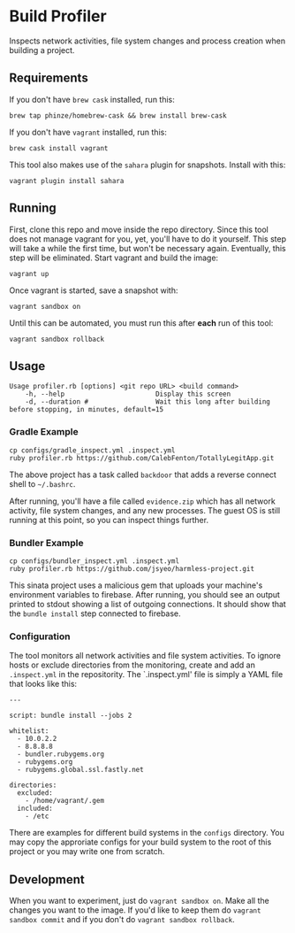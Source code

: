 # Build Profiler

Inspects network activities, file system changes and process creation when building a project.

## Requirements
If you don't have `brew cask` installed, run this:
```
brew tap phinze/homebrew-cask && brew install brew-cask
```

If you don't have `vagrant` installed, run this:
```
brew cask install vagrant
```

This tool also makes use of the `sahara` plugin for snapshots. Install with this:
```
vagrant plugin install sahara
```

## Running
First, clone this repo and move inside the repo directory. Since this tool does not manage vagrant for you, yet, you'll have to do it yourself. This step will take a while the first time, but won't be necessary again. Eventually, this step will be eliminated. Start vagrant and build the image:
```
vagrant up
```

Once vagrant is started, save a snapshot with:
```
vagrant sandbox on
```

Until this can be automated, you must run this after **each** run of this tool:
```
vagrant sandbox rollback
```

## Usage

```
Usage profiler.rb [options] <git repo URL> <build command>
    -h, --help                       Display this screen
    -d, --duration #                 Wait this long after building before stopping, in minutes, default=15
```

### Gradle Example

```
cp configs/gradle_inspect.yml .inspect.yml
ruby profiler.rb https://github.com/CalebFenton/TotallyLegitApp.git
```

The above project has a task called `backdoor` that adds a reverse connect shell to `~/.bashrc`.

After running, you'll have a file called `evidence.zip` which has all network activity, file system changes, and any new processes. The guest OS is still running at this point, so you can inspect things further.

### Bundler Example

```
cp configs/bundler_inspect.yml .inspect.yml
ruby profiler.rb https://github.com/jsyeo/harmless-project.git
```

This sinata project uses a malicious gem that uploads your machine's environment variables to firebase. After running, you should see an output printed to stdout showing a list of outgoing connections. It should show that the `bundle install` step connected to firebase.

### Configuration

The tool monitors all network activities and file system activities.
To ignore hosts or exclude directories from the monitoring, create and add an `.inspect.yml` in the repositority.
The `.inspect.yml' file is simply a YAML file that looks like this:

```
---

script: bundle install --jobs 2

whitelist:
  - 10.0.2.2
  - 8.8.8.8
  - bundler.rubygems.org
  - rubygems.org
  - rubygems.global.ssl.fastly.net

directories:
  excluded:
    - /home/vagrant/.gem
  included:
    - /etc
```

There are examples for different build systems in the `configs` directory.
You may copy the approriate configs for your build system to the root of this project or you may write one from scratch.

## Development
When you want to experiment, just do `vagrant sandbox on`. Make all the changes you want to the image. If you'd like to keep them do `vagrant sandbox commit` and if you don't do `vagrant sandbox rollback`.
